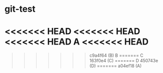 # git-test

<<<<<<< HEAD
<<<<<<< HEAD
<<<<<<< HEAD
A
<<<<<<< HEAD
=======
>>>>>>> c9a4f64 (B)
B
=======
C
>>>>>>> 163f0e4 (C)
=======
D
>>>>>>> 450743e (D)
=======
>>>>>>> a04ef18 (A)
